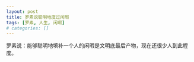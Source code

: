 ```yaml
---
layout: post
title: 罗素说聪明地度过闲暇
tags: [罗素, 人生, 闲暇]
# categories: []
---
```


罗素说：能够聪明地填补一个人的闲暇是文明底最后产物，现在还很少人到此程度。
